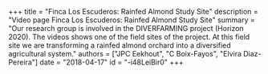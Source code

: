 +++
title = "Finca Los Escuderos: Rainfed Almond Study Site"
description = "Video page Finca Los Escuderos: Rainfed Almond Study Site"
summary = "Our research group is involved in the DIVERFARMING project (Horizon 2020). The videos shows one of the field sites of the project. At this field site we are transforming a rainfed almond orchard into a diversified agricultural system."
authors = ["JPC Eekhout", "C Boix-Fayos", "Elvira Diaz-Pereira"]
date = "2018-04-17"
id = "-i48LeiBir0"
+++

